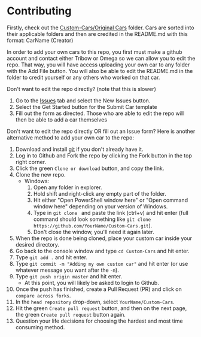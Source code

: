 # Contributing
Firstly, check out the [Custom-Cars/Original Cars](https://github.com/Distance-Modding/Custom-Cars/tree/main/Original%20Cars) folder. Cars are sorted into their applicable folders and then are credited in the README.md with this format:
CarName (Creator)

In order to add your own cars to this repo, you first must make a github account and contact either Tribow or Omega so we can allow you to edit the repo. That way, you will have access uploading your own car to any folder with the Add File button. You will also be able to edit the README.md in the folder to credit yourself or any others who worked on that car.

Don't want to edit the repo directly? (note that this is slower)
1. Go to the [Issues](https://github.com/Distance-Modding/Custom-Cars/issues) tab and select the New Issues button. 
2. Select the Get Started button for the Submit Car template
3. Fill out the form as directed. Those who are able to edit the repo will then be able to add a car themselves

Don't want to edit the repo directly OR fill out an Issue form?
Here is another alternative method to add your own car to the repo:
1. Download and install [git](https://git-scm.com/) if you don't already have it.
2. Log in to Github and Fork the repo by clicking the Fork button in the top right corner.
3. Click the green `Clone or download` button, and copy the link.
4. Clone the new repo.
   * Windows:
      1. Open any folder in explorer.
	    2. Hold shift and right-click any empty part of the folder.
	    3. Hit either "Open PowerShell window here" or "Open command window here" depending on your version of Windows.
	    4. Type in `git clone ` and paste the link (ctrl+v) and hit enter (full command should look something like `git clone https://github.com/YourName/Custom-Cars.git`).
	    5. Don't close the window, you'll need it again later.
   <!--* Mac-->
	 <!--* Linux-->
5. When the repo is done being cloned, place your custom car inside your desired directory.
6. Go back to the console window and type `cd Custom-Cars` and hit enter.
7. Type `git add .` and hit enter.
8. Type `git commit -m "Adding my own custom car"` and hit enter (or use whatever message you want after the `-m`).
9. Type `git push origin master` and hit enter.
   * At this point, you will likely be asked to login to Github.
10. Once the push has finished, create a Pull Request (PR) and click on `compare across forks`.
11. In the `head repository` drop-down, select `YourName/Custom-Cars`.
12. Hit the green `Create pull request` button, and then on the next page, the green `Create pull request` button again.
13. Question your life decisions for choosing the hardest and most time consuming method.
